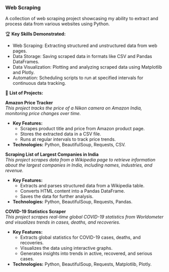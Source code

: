 ### Web Scraping
A collection of web scraping project showcasing my ability to extract and process data from various websites using Python.

🏆 **Key Skills Demonstrated:**
- Web Scraping: Extracting structured and unstructured data from web pages.
- Data Storage: Saving scraped data in formats like CSV and Pandas DataFrames.
- Data Visualization: Plotting and analyzing scraped data using Matplotlib and Plotly.
- Automation: Scheduling scripts to run at specified intervals for continuous data tracking.

📄 **List of Projects:**

**Amazon Price Tracker**  
*This project tracks the price of a Nikon camera on Amazon India, monitoring price changes over time.*  
- **Key Features:**
  - Scrapes product title and price from Amazon product page.
  - Stores the extracted data in a CSV file.
  - Runs at regular intervals to track price trends.
- **Technologies:** Python, BeautifulSoup, Requests, CSV.

**Scraping List of Largest Companies in India**  
*This project scrapes data from a Wikipedia page to retrieve information about the largest companies in India, including names, industries, and revenue.*  
- **Key Features:**
  - Extracts and parses structured data from a Wikipedia table.
  - Converts HTML content into a Pandas DataFrame.
  - Saves the data for further analysis.
- **Technologies:** Python, BeautifulSoup, Requests, Pandas.

**COVID-19 Statistics Scraper**  
*This project scrapes real-time global COVID-19 statistics from Worldometer and visualizes trends in cases, deaths, and recoveries.*  
- **Key Features:**
  - Extracts global statistics for COVID-19 cases, deaths, and recoveries.
  - Visualizes the data using interactive graphs.
  - Generates insights into trends in active, recovered, and serious cases.
- **Technologies:** Python, BeautifulSoup, Requests, Matplotlib, Plotly.
